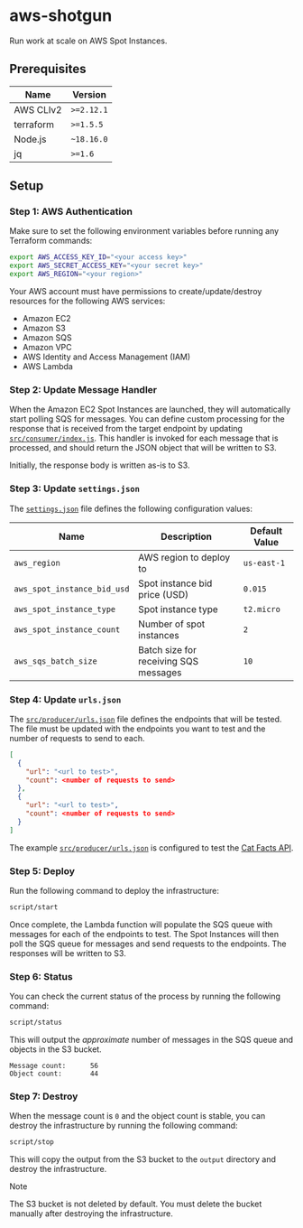 # aws-shotgun

Run work at scale on AWS Spot Instances.

## Prerequisites

| Name      | Version    |
| --------- | ---------- |
| AWS CLIv2 | `>=2.12.1` |
| terraform | `>=1.5.5`  |
| Node.js   | `~18.16.0` |
| jq        | `>=1.6`    |

## Setup

### Step 1: AWS Authentication

Make sure to set the following environment variables before running any
Terraform commands:

```bash
export AWS_ACCESS_KEY_ID="<your access key>"
export AWS_SECRET_ACCESS_KEY="<your secret key>"
export AWS_REGION="<your region>"
```

Your AWS account must have permissions to create/update/destroy resources for
the following AWS services:

- Amazon EC2
- Amazon S3
- Amazon SQS
- Amazon VPC
- AWS Identity and Access Management (IAM)
- AWS Lambda

### Step 2: Update Message Handler

When the Amazon EC2 Spot Instances are launched, they will automatically start
polling SQS for messages. You can define custom processing for the response that
is received from the target endpoint by updating
[`src/consumer/index.js`](src/consumer/index.js#L20). This handler is invoked
for each message that is processed, and should return the JSON object that will
be written to S3.

Initially, the response body is written as-is to S3.

### Step 3: Update `settings.json`

The [`settings.json`](./settings.json) file defines the following configuration
values:

| Name                        | Description                           | Default Value |
| --------------------------- | ------------------------------------- | ------------- |
| `aws_region`                | AWS region to deploy to               | `us-east-1`   |
| `aws_spot_instance_bid_usd` | Spot instance bid price (USD)         | `0.015`       |
| `aws_spot_instance_type`    | Spot instance type                    | `t2.micro`    |
| `aws_spot_instance_count`   | Number of spot instances              | `2`           |
| `aws_sqs_batch_size`        | Batch size for receiving SQS messages | `10`          |

### Step 4: Update `urls.json`

The [`src/producer/urls.json`](./src/producer/urls.json) file defines the
endpoints that will be tested. The file must be updated with the endpoints you
want to test and the number of requests to send to each.

```json
[
  {
    "url": "<url to test>",
    "count": <number of requests to send>
  },
  {
    "url": "<url to test>",
    "count": <number of requests to send>
  }
]
```

The example [`src/producer/urls.json`](./src/producer/urls.json) is configured
to test the [Cat Facts API](https://github.com/alexwohlbruck/cat-facts).

### Step 5: Deploy

Run the following command to deploy the infrastructure:

```bash
script/start
```

Once complete, the Lambda function will populate the SQS queue with messages for
each of the endpoints to test. The Spot Instances will then poll the SQS queue
for messages and send requests to the endpoints. The responses will be written
to S3.

### Step 6: Status

You can check the current status of the process by running the following
command:

```bash
script/status
```

This will output the _approximate_ number of messages in the SQS queue and
objects in the S3 bucket.

```plain
Message count:      56
Object count:       44
```

### Step 7: Destroy

When the message count is `0` and the object count is stable, you can destroy
the infrastructure by running the following command:

```bash
script/stop
```

This will copy the output from the S3 bucket to the `output` directory and
destroy the infrastructure.

> [!NOTE]
>
> The S3 bucket is not deleted by default. You must delete the bucket manually
> after destroying the infrastructure.
